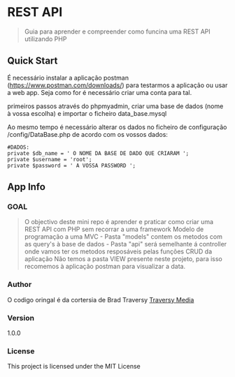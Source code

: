 # REST API

> Guia para aprender e compreender como funcina uma REST API utilizando PHP

## Quick Start

É necessário instalar a aplicação postman (https://www.postman.com/downloads/) para testarmos a aplicação ou usar a web app. Seja como for é necessário criar uma conta para tal.

primeiros passos através do phpmyadmin, criar uma base de dados (nome à vossa escolha) e importar o ficheiro data_base.mysql

Ao mesmo tempo é necessário alterar os dados no ficheiro de configuração /config/DataBase.php
de acordo com os vossos dados:

    #DADOS:
    private $db_name = ' O NOME DA BASE DE DADO QUE CRIARAM ';
    private $username = 'root';
    private $password = ' A VOSSA PASSWORD ';

## App Info
### GOAL

> O objectivo deste mini repo é aprender e praticar como criar uma REST API com PHP sem recorrar a uma  framework
> Modelo de programação a uma MVC
    - Pasta "models" contem os metodos com as query's à base de dados
    - Pasta "api" será semelhante á controller onde vamos ter os metodos resposáveis pelas funções CRUD da aplicação
    Não temos a pasta VIEW presente neste projeto, para isso recomemos à aplicação postman para visualizar a data.

### Author
O codigo oringal é da cortersia de Brad Traversy
[Traversy Media](http://www.traversymedia.com)

### Version
1.0.0

### License
This project is licensed under the MIT License
